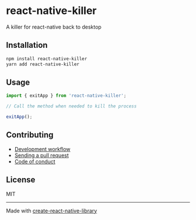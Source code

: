 # react-native-killer

A killer for react-native back to desktop

## Installation


```sh
npm install react-native-killer
yarn add react-native-killer
```


## Usage


```js
import { exitApp } from 'react-native-killer';

// Call the method when needed to kill the process

exitApp();
```


## Contributing

- [Development workflow](CONTRIBUTING.md#development-workflow)
- [Sending a pull request](CONTRIBUTING.md#sending-a-pull-request)
- [Code of conduct](CODE_OF_CONDUCT.md)

## License

MIT

---

Made with [create-react-native-library](https://github.com/callstack/react-native-builder-bob)
